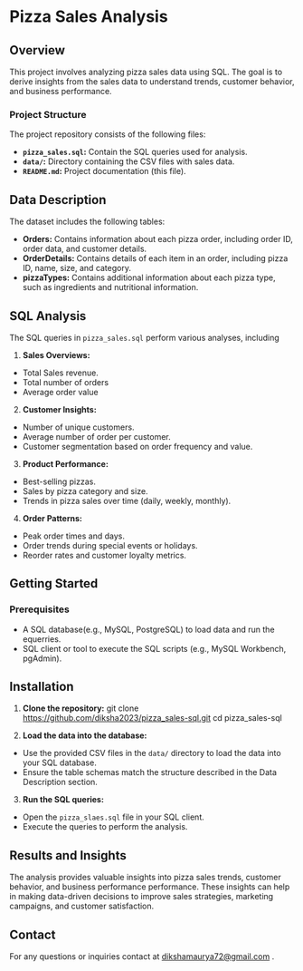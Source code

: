 # Pizza Sales Analysis

## Overview

This project involves analyzing pizza sales data using SQL. The goal is to derive insights from the sales data to understand trends, customer behavior, and business performance.

### Project Structure

The project repository consists of the following files:
*	**`pizza_sales.sql`:** Contain the SQL queries used for analysis.
*	**`data/`:** Directory containing the CSV files with sales data.
*	**`README.md`:** Project documentation (this file).


## Data Description

The dataset includes the following tables:
*	**Orders:** Contains information about each pizza order, including order ID, order data, and customer details.
*	**OrderDetails:** Contains details of each item in an order, including pizza ID, name, size, and category.
*	**pizzaTypes:** Contains additional information about each pizza type, such as ingredients and nutritional information.


## SQL Analysis

The SQL queries in `pizza_sales.sql` perform various analyses, including 
1.	**Sales Overviews:**
* Total Sales revenue.
*	Total number of orders
*	Average order value

2.	**Customer Insights:**
*	Number of unique customers.
*	Average number of order per customer.
*	Customer segmentation based on order frequency and value.

3.	**Product Performance:**
*	Best-selling pizzas.
*	Sales by pizza category and size.
*	Trends in pizza sales over time (daily, weekly, monthly).

4.	**Order Patterns:**
*	Peak order times and days.
*	Order trends during special events or holidays.
*	Reorder rates and customer loyalty metrics.

## Getting Started
### Prerequisites
*	A SQL database(e.g., MySQL, PostgreSQL) to load data and run the equerries.
*	SQL client or tool to execute the SQL scripts (e.g., MySQL Workbench, pgAdmin).



## Installation
1.	**Clone the repository:**
             git clone https://github.com/diksha2023/pizza_sales-sql.git 
	       cd pizza_sales-sql

2.	**Load the data into the database:**
*	Use the provided CSV files in the `data/` directory to load the data into your SQL database.
* Ensure the table schemas match the structure described in the Data Description section.
3.	**Run the SQL queries:**
*	Open the `pizza_slaes.sql` file in your SQL client.
*	Execute the queries to perform the analysis.

## Results and Insights

The analysis provides valuable insights into pizza sales trends, customer behavior, and business performance performance. These insights can help in making data-driven 
decisions to improve sales strategies, marketing campaigns, and customer satisfaction.

## Contact 

For any questions or inquiries contact at dikshamaurya72@gmail.com .
